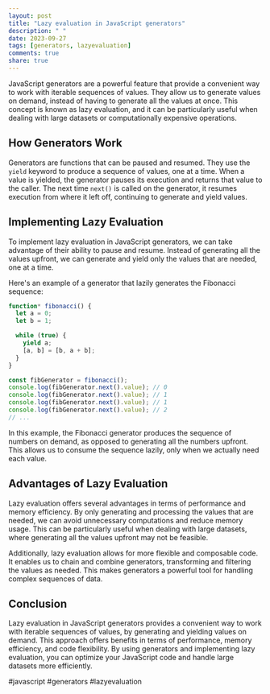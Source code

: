 ```yaml
---
layout: post
title: "Lazy evaluation in JavaScript generators"
description: " "
date: 2023-09-27
tags: [generators, lazyevaluation]
comments: true
share: true
---
```


JavaScript generators are a powerful feature that provide a convenient way to work with iterable sequences of values. They allow us to generate values on demand, instead of having to generate all the values at once. This concept is known as lazy evaluation, and it can be particularly useful when dealing with large datasets or computationally expensive operations.

## How Generators Work

Generators are functions that can be paused and resumed. They use the `yield` keyword to produce a sequence of values, one at a time. When a value is yielded, the generator pauses its execution and returns that value to the caller. The next time `next()` is called on the generator, it resumes execution from where it left off, continuing to generate and yield values.

## Implementing Lazy Evaluation

To implement lazy evaluation in JavaScript generators, we can take advantage of their ability to pause and resume. Instead of generating all the values upfront, we can generate and yield only the values that are needed, one at a time.

Here's an example of a generator that lazily generates the Fibonacci sequence:

```javascript
function* fibonacci() {
  let a = 0;
  let b = 1;

  while (true) {
    yield a;
    [a, b] = [b, a + b];
  }
}

const fibGenerator = fibonacci();
console.log(fibGenerator.next().value); // 0
console.log(fibGenerator.next().value); // 1
console.log(fibGenerator.next().value); // 1
console.log(fibGenerator.next().value); // 2
// ...
```

In this example, the Fibonacci generator produces the sequence of numbers on demand, as opposed to generating all the numbers upfront. This allows us to consume the sequence lazily, only when we actually need each value.

## Advantages of Lazy Evaluation

Lazy evaluation offers several advantages in terms of performance and memory efficiency. By only generating and processing the values that are needed, we can avoid unnecessary computations and reduce memory usage. This can be particularly useful when dealing with large datasets, where generating all the values upfront may not be feasible.

Additionally, lazy evaluation allows for more flexible and composable code. It enables us to chain and combine generators, transforming and filtering the values as needed. This makes generators a powerful tool for handling complex sequences of data.

## Conclusion

Lazy evaluation in JavaScript generators provides a convenient way to work with iterable sequences of values, by generating and yielding values on demand. This approach offers benefits in terms of performance, memory efficiency, and code flexibility. By using generators and implementing lazy evaluation, you can optimize your JavaScript code and handle large datasets more efficiently.

#javascript #generators #lazyevaluation